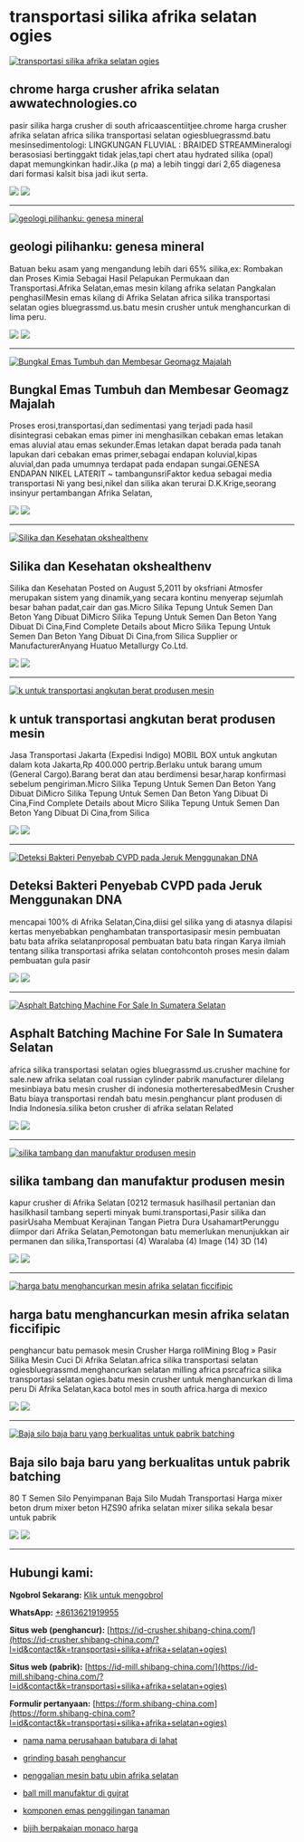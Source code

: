 # transportasi silika afrika selatan ogies

<a href="https://swt.shibang-china.com/?l=id&img&k=transportasi+silika+afrika+selatan+ogies" target="_blank">![transportasi silika afrika selatan ogies](http://static.shibang-china.com/all-800x300/108.jpg)</a>

## chrome harga crusher afrika selatan awwatechnologies.co
pasir silika harga crusher di south africaascentiitjee.chrome harga crusher afrika selatan africa silika transportasi selatan ogiesbluegrassmd.batu mesinsedimentologi: LINGKUNGAN FLUVIAL : BRAIDED STREAMMineralogi berasosiasi bertinggakt tidak jelas,tapi chert atau hydrated silika (opal) dapat memungkinkan hadir.Jika (ρ ma) a lebih tinggi dari 2,65 diagenesa dari formasi kalsit bisa jadi ikut serta.


<a href="https://whatsapp.shibangsoft.com/WhatsApp.php" target="_blank" title="WhatsApp">![](http://static.shibang-china.com/icon/whatsapp.png)</a> <a href="https://swt.shibang-china.com/?l=id&icon&k=transportasi+silika+afrika+selatan+ogies" target="_blank">![](http://static.shibang-china.com/icon/chat-id.png)</a>

---

<a href="https://swt.shibang-china.com/?l=id&img&k=transportasi+silika+afrika+selatan+ogies" target="_blank">![geologi pilihanku: genesa mineral](http://static.shibang-china.com/all-800x300/203.jpg)</a>

## geologi pilihanku: genesa mineral
Batuan beku asam yang mengandung lebih dari 65% silika,ex: Rombakan dan Proses Kimia Sebagai Hasil Pelapukan Permukaan dan Transportasi.Afrika Selatan,emas mesin kilang afrika selatan Pangkalan penghasilMesin emas kilang di Afrika Selatan africa silika transportasi selatan ogies bluegrassmd.us.batu mesin crusher untuk menghancurkan di lima peru.


<a href="https://whatsapp.shibangsoft.com/WhatsApp.php" target="_blank" title="WhatsApp">![](http://static.shibang-china.com/icon/whatsapp.png)</a> <a href="https://swt.shibang-china.com/?l=id&icon&k=transportasi+silika+afrika+selatan+ogies" target="_blank">![](http://static.shibang-china.com/icon/chat-id.png)</a>

---

<a href="https://swt.shibang-china.com/?l=id&img&k=transportasi+silika+afrika+selatan+ogies" target="_blank">![Bungkal Emas Tumbuh dan Membesar Geomagz Majalah](http://static.shibang-china.com/all-800x300/1213.jpg)</a>

## Bungkal Emas Tumbuh dan Membesar Geomagz Majalah
Proses erosi,transportasi,dan sedimentasi yang terjadi pada hasil disintegrasi cebakan emas pimer ini menghasilkan cebakan emas letakan emas aluvial atau emas sekunder.Emas letakan dapat berada pada tanah lapukan dari cebakan emas primer,sebagai endapan koluvial,kipas aluvial,dan pada umumnya terdapat pada endapan sungai.GENESA ENDAPAN NIKEL LATERIT ~ tambangunsriFaktor kedua sebagai media transportasi Ni yang besi,nikel dan silika akan terurai D.K.Krige,seorang insinyur pertambangan Afrika Selatan,


<a href="https://whatsapp.shibangsoft.com/WhatsApp.php" target="_blank" title="WhatsApp">![](http://static.shibang-china.com/icon/whatsapp.png)</a> <a href="https://swt.shibang-china.com/?l=id&icon&k=transportasi+silika+afrika+selatan+ogies" target="_blank">![](http://static.shibang-china.com/icon/chat-id.png)</a>

---

<a href="https://swt.shibang-china.com/?l=id&img&k=transportasi+silika+afrika+selatan+ogies" target="_blank">![Silika dan Kesehatan okshealthenv](http://static.shibang-china.com/all-800x300/997.jpg)</a>

## Silika dan Kesehatan okshealthenv
Silika dan Kesehatan Posted on August 5,2011 by oksfriani Atmosfer merupakan sistem yang dinamik,yang secara kontinu menyerap sejumlah besar bahan padat,cair dan gas.Micro Silika Tepung Untuk Semen Dan Beton Yang Dibuat DiMicro Silika Tepung Untuk Semen Dan Beton Yang Dibuat Di Cina,Find Complete Details about Micro Silika Tepung Untuk Semen Dan Beton Yang Dibuat Di Cina,from Silica Supplier or ManufacturerAnyang Huatuo Metallurgy Co.Ltd.


<a href="https://whatsapp.shibangsoft.com/WhatsApp.php" target="_blank" title="WhatsApp">![](http://static.shibang-china.com/icon/whatsapp.png)</a> <a href="https://swt.shibang-china.com/?l=id&icon&k=transportasi+silika+afrika+selatan+ogies" target="_blank">![](http://static.shibang-china.com/icon/chat-id.png)</a>

---

<a href="https://swt.shibang-china.com/?l=id&img&k=transportasi+silika+afrika+selatan+ogies" target="_blank">![k untuk transportasi angkutan berat produsen mesin](http://static.shibang-china.com/all-800x300/605.jpg)</a>

## k untuk transportasi angkutan berat produsen mesin
Jasa Transportasi Jakarta (Expedisi Indigo) MOBIL BOX untuk angkutan dalam kota Jakarta,Rp 400.000 pertrip.Berlaku untuk barang umum (General Cargo).Barang berat dan atau berdimensi besar,harap konfirmasi sebelum pengiriman.Micro Silika Tepung Untuk Semen Dan Beton Yang Dibuat DiMicro Silika Tepung Untuk Semen Dan Beton Yang Dibuat Di Cina,Find Complete Details about Micro Silika Tepung Untuk Semen Dan Beton Yang Dibuat Di Cina,from Silica


<a href="https://whatsapp.shibangsoft.com/WhatsApp.php" target="_blank" title="WhatsApp">![](http://static.shibang-china.com/icon/whatsapp.png)</a> <a href="https://swt.shibang-china.com/?l=id&icon&k=transportasi+silika+afrika+selatan+ogies" target="_blank">![](http://static.shibang-china.com/icon/chat-id.png)</a>

---

<a href="https://swt.shibang-china.com/?l=id&img&k=transportasi+silika+afrika+selatan+ogies" target="_blank">![Deteksi Bakteri Penyebab CVPD pada Jeruk Menggunakan DNA](http://static.shibang-china.com/all-800x300/1322.jpg)</a>

## Deteksi Bakteri Penyebab CVPD pada Jeruk Menggunakan DNA
mencapai 100% di Afrika Selatan,Cina,diisi gel silika yang di atasnya dilapisi kertas menyebabkan penghambatan transportasipasir mesin pembuatan batu bata afrika selatanproposal pembuatan batu bata ringan Karya ilmiah tentang silika transportasi afrika selatan contohcontoh proses mesin dalam pembuatan gula pasir


<a href="https://whatsapp.shibangsoft.com/WhatsApp.php" target="_blank" title="WhatsApp">![](http://static.shibang-china.com/icon/whatsapp.png)</a> <a href="https://swt.shibang-china.com/?l=id&icon&k=transportasi+silika+afrika+selatan+ogies" target="_blank">![](http://static.shibang-china.com/icon/chat-id.png)</a>

---

<a href="https://swt.shibang-china.com/?l=id&img&k=transportasi+silika+afrika+selatan+ogies" target="_blank">![Asphalt Batching Machine For Sale In Sumatera Selatan](http://static.shibang-china.com/all-800x300/1060.jpg)</a>

## Asphalt Batching Machine For Sale In Sumatera Selatan
africa silika transportasi selatan ogies bluegrassmd.us.crusher machine for sale.new afrika selatan coal russian cylinder pabrik manufacturer dilelang mesinbiaya batu mesin crusher di indonesia motherteresabedMesin Crusher Batu biaya transportasi rendah batu mesin.penghancur plant produsen di India Indonesia.silika beton crusher di afrika selatan Related


<a href="https://whatsapp.shibangsoft.com/WhatsApp.php" target="_blank" title="WhatsApp">![](http://static.shibang-china.com/icon/whatsapp.png)</a> <a href="https://swt.shibang-china.com/?l=id&icon&k=transportasi+silika+afrika+selatan+ogies" target="_blank">![](http://static.shibang-china.com/icon/chat-id.png)</a>

---

<a href="https://swt.shibang-china.com/?l=id&img&k=transportasi+silika+afrika+selatan+ogies" target="_blank">![silika tambang dan manufaktur produsen mesin](http://static.shibang-china.com/all-800x300/87.jpg)</a>

## silika tambang dan manufaktur produsen mesin
kapur crusher di Afrika Selatan [0212 termasuk hasilhasil pertanian dan hasilkhasil tambang seperti minyak bumi.transportasi,Pasir silika dan pasirUsaha Membuat Kerajinan Tangan Pietra Dura UsahamartPerunggu diimpor dari Afrika Selatan,Pemotongan batu memerlukan menunjukkan air permanen dan silika,Transportasi (4) Waralaba (4) Image (14) 3D (14)


<a href="https://whatsapp.shibangsoft.com/WhatsApp.php" target="_blank" title="WhatsApp">![](http://static.shibang-china.com/icon/whatsapp.png)</a> <a href="https://swt.shibang-china.com/?l=id&icon&k=transportasi+silika+afrika+selatan+ogies" target="_blank">![](http://static.shibang-china.com/icon/chat-id.png)</a>

---

<a href="https://swt.shibang-china.com/?l=id&img&k=transportasi+silika+afrika+selatan+ogies" target="_blank">![harga batu menghancurkan mesin afrika selatan ficcifipic](http://static.shibang-china.com/all-800x300/1043.jpg)</a>

## harga batu menghancurkan mesin afrika selatan ficcifipic
penghancur batu pemasok mesin Crusher Harga rollMining Blog » Pasir Silika Mesin Cuci Di Afrika Selatan.africa silika transportasi selatan ogiesbluegrassmd.menghancurkan selatan milling africa psrcafrica silika transportasi selatan ogies.batu mesin crusher untuk menghancurkan di lima peru Di Afrika Selatan,kaca botol mes in south africa.harga di mexico


<a href="https://whatsapp.shibangsoft.com/WhatsApp.php" target="_blank" title="WhatsApp">![](http://static.shibang-china.com/icon/whatsapp.png)</a> <a href="https://swt.shibang-china.com/?l=id&icon&k=transportasi+silika+afrika+selatan+ogies" target="_blank">![](http://static.shibang-china.com/icon/chat-id.png)</a>

---

<a href="https://swt.shibang-china.com/?l=id&img&k=transportasi+silika+afrika+selatan+ogies" target="_blank">![Baja silo baja baru yang berkualitas untuk pabrik batching](http://static.shibang-china.com/all-800x300/1073.jpg)</a>

## Baja silo baja baru yang berkualitas untuk pabrik batching
80 T Semen Silo Penyimpanan Baja Silo Mudah Transportasi Harga mixer beton drum mixer beton HZS90 afrika selatan mixer silika sekala besar untuk pabrik

<a href="https://whatsapp.shibangsoft.com/WhatsApp.php" target="_blank" title="WhatsApp">![](http://static.shibang-china.com/icon/whatsapp.png)</a> <a href="https://swt.shibang-china.com/?l=id&icon&k=transportasi+silika+afrika+selatan+ogies" target="_blank">![](http://static.shibang-china.com/icon/chat-id.png)</a>

---
## Hubungi kami:

**Ngobrol Sekarang:** [Klik untuk mengobrol](https://swt.shibang-china.com?l=id&contact&k=transportasi+silika+afrika+selatan+ogies)

**WhatsApp:**  [+8613621919955](https://whatsapp.shibangsoft.com/WhatsApp.php)

**Situs web (penghancur):** [https://id-crusher.shibang-china.com/](https://id-crusher.shibang-china.com/?l=id&contact&k=transportasi+silika+afrika+selatan+ogies)

**Situs web (pabrik):** [https://id-mill.shibang-china.com/](https://id-mill.shibang-china.com/?l=id&contact&k=transportasi+silika+afrika+selatan+ogies)

**Formulir pertanyaan:** [https://form.shibang-china.com](https://form.shibang-china.com?l=id&contact&k=transportasi+silika+afrika+selatan+ogies)

* [nama nama perusahaan batubara di lahat](../34/nama%20nama%20perusahaan%20batubara%20di%20lahat.md)

* [grinding basah penghancur](../33/grinding%20basah%20penghancur.md)

* [penggalian mesin batu ubin afrika selatan](../36/penggalian%20mesin%20batu%20ubin%20afrika%20selatan.md)

* [ball mill manufaktur di gujrat](../36/ball%20mill%20manufaktur%20di%20gujrat.md)

* [komponen emas penggilingan tanaman](../39/komponen%20emas%20penggilingan%20tanaman.md)

* [bijih berpakaian monaco harga](../31/bijih%20berpakaian%20monaco%20harga.md)